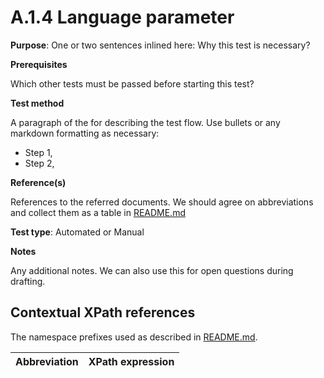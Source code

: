 # A.1.4 Language parameter

**Purpose**: One or two sentences inlined here: Why this test is necessary?

**Prerequisites**

Which other tests must be passed before starting this test?

**Test method**

A paragraph of the for describing the test flow. Use bullets or any markdown formatting as necessary:

* Step 1,
* Step 2,

**Reference(s)**

References to the referred documents. We should agree on abbreviations and collect them as a table in [README.md](README.md)

**Test type**: Automated or Manual

**Notes**

Any additional notes. We can also use this for open questions during drafting.


## Contextual XPath references

The namespace prefixes used as described in [README.md](README.md#namespaces).

Abbreviation                                               |  XPath expression
---------------------------------------------------------- | -------------------------------------------------------------------------
